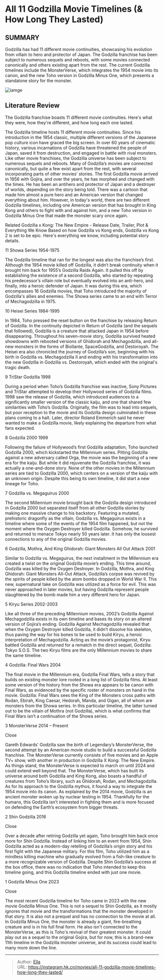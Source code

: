 # All 11 Godzilla Movie Timelines (&amp; How Long They Lasted)


## SUMMARY 


 Godzilla has had 11 different movie continuities, showcasing his evolution from villain to hero and protector of Japan. 
 The Godzilla franchise has been subject to numerous sequels and reboots, with some movies connected canonically and others existing apart from the rest. 
 The current Godzilla timelines include the MonsterVerse, which integrates the 1954 movie into its canon, and the new Toho version in Godzilla Minus One, which presents a standalone story for the monster. 

![iamge](https://static1.srcdn.com/wordpress/wp-content/uploads/2023/03/godzilla-timelines-monsterverse.jpg)

## Literature Review
The Godzilla franchise boasts 11 different movie continuities. Here&#39;s what they were, how they&#39;re different, and how long each one lasted.




The Godzilla timeline hosts 11 different movie continuities. Since his introduction in the 1954 classic, multiple different versions of the Japanese pop culture icon have graced the big screen. In over 60 years of cinematic history, various incarnations of Godzilla have threatened the people of Japan, saved it from destruction, and engaged in battle with rival monsters. Like other movie franchises, the Godzilla universe has been subject to numerous sequels and reboots. Many of Godzilla’s movies are connected canonically, but quite a few exist apart from the rest, with several incorporating parts of other movies’ stories.
The first Godzilla movie arrived in 1956 with Gojira, and over the years, he has morphed and changed with the times. He has been an antihero and protector of Japan and a destroyer of worlds, depending on the story being told. There was a cartoon that made him almost a pure hero and an American version that changed everything about him. However, in today&#39;s world, there are two different Godzilla timelines, including one American version that has brought in King Kong and others to fight with and against him, and a new Toho version in Godzilla Minus One that made the monster scary once again.
            
Related
 Godzilla x Kong: The New Empire - Release Date, Trailer, Plot &amp; Everything We Know 
Based on how Godzilla vs Kong ends, Godzilla vs Kong 2 is set to be epic. Here&#39;s everything we know, including potential story details.













 








 11  Showa Series 
1954-1975
        

The Godzilla timeline that ran for the longest was also the franchise’s first. Although the 1954 movie killed off Godzilla, it didn’t break continuity when it brought him back for 1955’s Godzilla Raids Again. It pulled this off by establishing the existence of a second Godzilla, who started by repeating his predecessor’s villain role but eventually evolved into an anti-hero, and finally, into a heroic defender of Japan. It was during this era, which encompasses 16 Godzilla movies, that Toho introduced the majority of Godzilla&#39;s allies and enemies. The Showa series came to an end with Terror of Mechagodzilla in 1975.





 10  Heisei Series 
1984-1995
        

In 1984, Toho pressed the reset button on the franchise by releasing Return of Godzilla. In the continuity depicted in Return of Godzilla (and the sequels that followed), Godzilla is a creature that attacked Japan in 1954 before disappearing. Throughout his seven-movie story, Godzilla survived heated showdowns with rebooted versions of Ghidorah and Mechagodzilla, and all-new monsters in the forms of Biollante, SpaceGodzilla, and Destoroyah. The Heisei era also chronicled the journey of Godzilla’s son, beginning with his birth in Godzilla vs. Mechagodzilla II and ending with his transformation into the new Godzilla in Godzilla vs. Destoroyah, which ended with the original&#39;s tragic death.





 9  TriStar Godzilla 
1998
        

During a period when Toho’s Godzilla franchise was inactive, Sony Pictures and TriStar attempted to develop their Hollywood series of Godzilla films. 1998 saw the release of Godzilla, which introduced audiences to a significantly smaller version of the classic kaiju, and one that shared few similarities with Toho’s Godzilla. Originally, the film was to lead into sequels, but poor reception to the movie and its Godzilla design culminated in these plans coming to a halt. Later, director Roland Emmerich said he never wanted to make a Godzilla movie, likely explaining the departure from what fans expected.





 8  Godzilla 2000 
1999
        

Following the failure of Hollywood’s first Godzilla adaptation, Toho launched Godzilla 2000, which kickstarted the Millennium series. Pitting Godzilla against a new adversary called Orga, the movie was the beginning of a new era for the kaiju. But while it did rejuvenate the Godzilla franchise, it was actually a one-and-done story. None of the other movies in the Millennium series are tied to Godzilla 2000, which centers on a version of the kaiju with an unknown origin. Despite this being its own timeline, it did start a new lineage for Toho.





 7  Godzilla vs. Megaguirus 
2000
        

The second Millennium movie brought back the Godzilla design introduced in Godzilla 2000 but separated itself from all other Godzilla stories by making one massive change to his backstory. Featuring a mutated, prehistoric dragonfly as the villain, Godzilla vs. Megaguirus exists in a timeline where some of the events of the 1954 film happened, but not the moment where the Oxygen Destroyer killed Godzilla. Somehow, he survived and returned to menace Tokyo nearly 50 years later. It has only the loosest connections to any of the original Godzilla movies.





 6  Godzilla, Mothra, And King Ghidorah: Giant Monsters All Out Attack 
2001
        

Similar to Godzilla vs. Megaguirus, the next installment in the Millennium era created a twist on the original Godzilla movie’s ending. This time around, Godzilla was killed by the Oxygen Destroyer. In Godzilla, Mothra, and King Ghidorah: Giant Monsters All-Out Attack, Godzilla’s corpse was revived by the spirits of people killed by the atom bombs dropped in World War II. This new, supernatural take on Godzilla was utilized as a force for evil. This was never approached in later movies, but having Godzilla represent people slaughtered by the bomb made him a very different hero for Japan.





 5  Kiryu Series 
2002-2003
        

Like all three of the preceding Millennium movies, 2002’s Godzilla Against Mechagodzilla exists in its own timeline and bases its story on an altered version of Gojira’s ending. Godzilla Against Mechagodzilla revealed that when the Oxygen Destroyer killed Godzilla, it didn’t dissolve his skeleton, thus paving the way for his bones to be used to build Kiryu, a heroic interpretation of Mechagodzilla. Acting as the movie’s protagonist, Kiryu battled Godzilla and returned for a rematch in the direct sequel, Godzilla: Tokyo S.O.S. The two Kiryu films are the only Millennium movies to share the same timeline.





 4  Godzilla: Final Wars 
2004
        

The final movie in the Millennium era, Godzilla Final Wars, tells a story that builds on existing monster lore rooted in a long list of Godzilla films. At least some version of the history from the Showa era appears to be canon with Final Wars, as evidenced by the specific roster of monsters on hand in the movie. Godzilla: Final Wars sees the King of the Monsters cross paths with Rodan, Ebirah, King Caesar, Hedorah, Manda, and Gigan, all of whom are monsters from the Showa series. In this particular timeline, the latter turned out to be the villain of Mothra (not Godzilla), which is what confirms that Final Wars isn’t a continuation of the Showa series.





 3  MonsterVerse 
2014 – Present


Close







Gareth Edwards’ Godzilla saw the birth of Legendary’s MonsterVerse, the second attempt by an American movie studio to build a successful Godzilla franchise. The MonsterVerse currently consists of five movies and an Apple TV&#43; show, with another in production in Godzilla X Kong: The New Empire. As things stand, the MonsterVerse is expected to march on until 2024 and could extend well beyond that.
The MonsterVerse, which has built its universe around both Godzilla and King Kong, also boasts a handful of creatures from Toho’s library, such as Ghidorah, Rodan, and Mechagodzilla. As for its approach to the Godzilla mythos, it found a way to integrate the 1954 movie into its canon. As explained by the 2014 movie, Godzilla is an ancient monster woken up by nuclear testing in 1954. Thankfully for the humans, this Godzilla isn’t interested in fighting them and is more focused on defending the Earth’s ecosystem from bigger threats.





 2  Shin Godzilla 
2016


Close







Over a decade after retiring Godzilla yet again, Toho brought him back once more for Shin Godzilla. Instead of linking him to an event from 1954, Shin Godzilla acted as a modern-day retelling of Godzilla’s origin story and his first fight with the Japanese military. For this film, Toho utilized him as a mindless killing machine who gradually evolved from a fish-like creature to a more recognizable version of Godzilla. Despite Shin Godzilla’s success at the box office, there was no indication that Toho intended to keep this timeline going, and this Godzilla timeline ended with just one movie.





 1  Godzilla Minus One 
2023


Close







The most recent Godzilla timeline for Toho came in 2023 with the new movie Godzilla Minus One. This is not a sequel to Shin Godzilla, as it mostly ignores that movie and the transformations that the monster developed in that story. It is also not a prequel and has no connection to the movie at all. In Godzilla Minus One, the monster is already a giant, fire-breathing creature and is in his full final form. He also isn&#39;t connected to the MonsterVerse, as this is Toho&#39;s revival of their greatest monster. It could play out as a sequel to the original Gojira, but for now, this is a brand-new 11th timeline in the Godzilla monster universe, and its success could lead to many more down the line. 

---

> Author: [Ella](https://instagram.hk.cn/)  
> URL: https://instagram.hk.cn/movies/all-11-godzilla-movie-timelines-how-long-they-lasted/  

